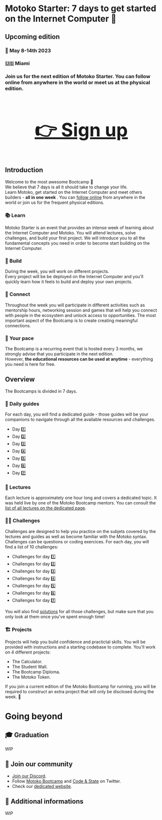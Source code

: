 # Motoko Starter: 7 days to get started on the Internet Computer 🏁 
## Upcoming edition
### 📆 May 8-14th 2023
### 🇺🇸  Miami 
### Join us for the next edition of Motoko Starter. You can follow online from anywhere in the world or meet us at the physical edition. 
### <h3 align="center" style="font-size: 60px;text-decoration: underline;">  <a style="font-weight: bold; " href="https://forms.gle/E6L7dytdzhVJ5bVK8"> 👉 Sign up </a> </h3>

## Introduction
Welcome to the most awesome Bootcamp 👋 <br/>
We believe that 7 days is all it should take to change your life. <br/>
Learn Motoko, get started on the Internet Computer and meet others builders - <b> all in one week </b>. 
You can [follow online](https://discord.gg/JS9g2ahtDs) from anywhere in the world or join us for the frequent physical editions. 
### 📚 Learn 
Motoko Starter is an event that provides an intense week of learning about the Internet Computer and Motoko. You will attend lectures, solve challenges, and build your first project. We will introduce you to all the fundamental concepts you need in order to become start building on the Internet Computer.
### 👷 Build 
During the week, you will work on different projects. <br/> Every project will be  be deployed on the Internet Computer and you’ll quickly learn how it feels to build and deploy your own projects.
### 🍻 Connect 
Throughout the week you will participate in different activities such as mentorship hours, networking session and games that will help you connect with people in the ecosystem and unlock access to opportunities. The most important aspect of the Bootcamp is to create creating meaningful connections.
### 🌱 Your pace
The Bootcamp is a recurring event that is hosted every 3 months, we strongly advise that you participate in the next edition. <br/>
However, <b> the educational resources can be used at anytime </b> - everything you need is here for free. 
## Overview
The Bootcamps is divided in 7 days. 
### 📜 Daily guides
For each day, you will find a dedicated guide - those guides will be your companions to navigate through all the available resources and challenges.
- Day 1️⃣ 
- Day 2️⃣ 
- Day 3️⃣ 
- Day 4️⃣ 
- Day 5️⃣ 
- Day 6️⃣ 
- Day 7️⃣
### 🍿 Lectures
Each lecture is approximately one hour long and covers a dedicated topic. It was held live by one of the Motoko Bootcamp mentors.
You can consult the [list of all lectures on the dedicated page](./lectures/LECTURES.MD).
### 🧑‍💻 Challenges 
Challenges are designed to help you practice on the subjets covered by the lectures and guides as well as become familiar with the Motoko syntax. Challenges can be questions or coding exercices.
For each day, you will find a list of 10 challenges:
- Challenges for day 1️⃣ 
- Challenges for day 2️⃣ 
- Challenges for day 3️⃣
- Challenges for day 4️⃣ 
- Challenges for day 5️⃣ 
- Challenges for day 6️⃣ 
- Challenges for day 7️⃣

You will also find [solutions](/challenges/solutions/SOLUTION.MD) for all those challenges, but make sure that you only look at them once you've spent enough time!
### 🏗️ Projects
Projects will help you build confidence and practictal skills. You will be provided with instructions and a starting codebase to complete. 
You'll work on 4 different projects:
- The Calculator.
- The Student Wall.
- The Bootcamp Diploma.
- The Motoko Token.

If you join a current edition of the Motoko Bootcamp for running, you will be required to construct an extra project that will only be disclosed during the week. 🤫 
# Going beyond
## 🎓 Graduation
WIP
## 👦 Join our community
- [Join our Discord](https://discord.gg/JS9g2ahtDs).
- Follow [Motoko Bootcamp](https://twitter.com/MotokoSchool) and [Code & State](https://twitter.com/codeandstate) on Twitter. 
- Check our [dedicated website](https://motokobootcamp.com/).
## 💁 Additional informations
WIP